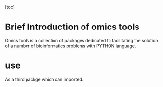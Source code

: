 [toc]
# Brief Introduction of omics tools
Omics tools is a collection of packages dedicated to facilitating the solution of a number of bioinformatics problems with PYTHON language. 
# use
As a third packge which can imported.
